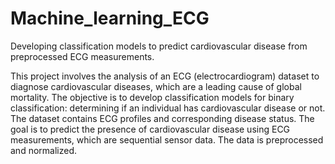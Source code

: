 # Machine_learning_ECG
Developing classification models to predict cardiovascular disease from preprocessed ECG measurements.


This project involves the analysis of an ECG (electrocardiogram) dataset to diagnose cardiovascular diseases, which are a leading cause of global mortality. The objective is to develop classification models for binary classification: determining if an individual has cardiovascular disease or not. The dataset contains ECG profiles and corresponding disease status. The goal is to predict the presence of cardiovascular disease using ECG measurements, which are sequential sensor data. The data is preprocessed and normalized.
